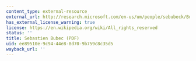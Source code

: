 ```yaml
---
content_type: external-resource
external_url: http://research.microsoft.com/en-us/um/people/sebubeck/Bubeck15.pdf
has_external_license_warning: true
license: https://en.wikipedia.org/wiki/All_rights_reserved
status: ''
title: Sebastien Bubec (PDF)
uid: ee89510e-9c94-44e8-8d70-9b759c8c35d5
wayback_url: ''
---
```

